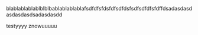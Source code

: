 blablablablablblblbablablablablafsdfdfsfdsfdfsdfdsfsdfsdfdfsfdffdsadasdasdasdasdasdsadasdasdd


testyyyy znowuuuuu